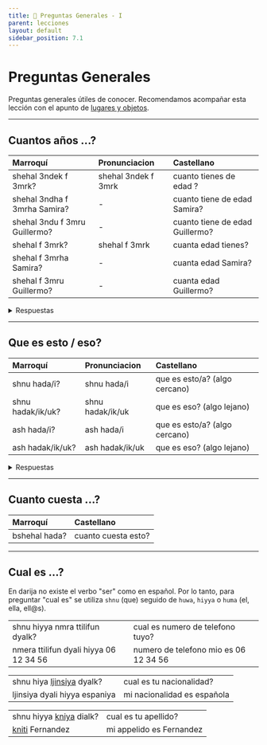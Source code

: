 ```yaml
---
title: 📖 Preguntas Generales - I
parent: lecciones
layout: default
sidebar_position: 7.1
---
```


# Preguntas Generales

Preguntas generales útiles de conocer. Recomendamos acompañar esta lección con el apunto de [lugares y objetos](../vocabulario/lugares-objetos).

---

## Cuantos años ...?

| Marroquí                      | Pronunciacion       | Castellano                      |
|:------------------------------|:--------------------|:--------------------------------|
| shehal 3ndek f 3mrk?          | shehal 3ndek f 3mrk | cuanto tienes de edad ?         |
| shehal 3ndha f 3mrha Samira?  | -                   | cuanto tiene de edad Samira?    |
| shehal 3ndu f 3mru Guillermo? | -                   | cuanto tiene de edad Guillermo? |
| shehal f 3mrk?                | shehal f 3mrk       | cuanta edad tienes?             |
| shehal f 3mrha Samira?        | -                   | cuanta edad Samira?             |
| shehal f 3mru Guillermo?      | -                   | cuanta edad Guillermo?          |

<details markdown="1">
<summary> Respuestas </summary>

| Marroquí                              | Pronunciacion | Castellano    |
|:--------------------------------------|:--------------|:--------------|
| ana 3ndi tleta w tlatin 3am           | -             | tengo 33 años |
| Samira hiyya 3ndha tnayn w tlatin 3am | -             | tengo 32 años |
| Guillermo 3ndu tleta w tlatin 3am     | -             | tengo 32 años |

</details>

---

## Que es esto / eso?

| Marroquí          | Pronunciacion    | Castellano                    |
|:------------------|:-----------------|:------------------------------|
| shnu hada/i?      | shnu hada/i      | que es esto/a? (algo cercano) |
| shnu hadak/ik/uk? | shnu hadak/ik/uk | que es eso? (algo lejano)     |
| ash hada/i?       | ash hada/i       | que es esto/a? (algo cercano) |
| ash hadak/ik/uk?  | ash hadak/ik/uk  | que es eso? (algo lejano)     |

<details markdown="1">
<summary> Respuestas </summary>

| Marroquí   | Castellano           |
|:-----------|:---------------------|
| had sstylo | esto es una lapicera |
| had l-ktab | esto es un libro     |

</details>

---

## Cuanto cuesta ...?

| Marroquí      | Castellano          |
|:--------------|:--------------------|
| bshehal hada? | cuanto cuesta esto? |

---

## Cual es ...?

En darija no existe el verbo "ser" como en español. Por lo tanto, para preguntar "cual es" se utiliza `shnu` (que) seguido de `huwa`, `hiyya` o `huma` (el, ella, ell@s).

|                                        |                                       |
|:---------------------------------------|:--------------------------------------|
| shnu hiyya nmra ttilifun dyalk?        | cual es numero de telefono tuyo?      |
| nmera ttilifun dyali hiyya 06 12 34 56 | numero de telefono mio es 06 12 34 56 |

|                                                               |                             |
|:--------------------------------------------------------------|:----------------------------|
| shnu hiya [ljinsiya](../vocabulario/paises-idiomas) dyalk? | cual es tu nacionalidad?    |
| ljinsiya dyali hiyya espaniya                                 | mi nacionalidad es española |

|                                                           |                          |
|:----------------------------------------------------------|:-------------------------|
| shnu hiyya [kniya](../vocabulario/nombre#apellido) dialk? | cual es tu apellido?     |
| [kniti](../vocabulario/nombre#apellido) Fernandez         | mi appelido es Fernandez |
